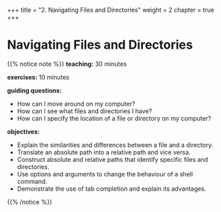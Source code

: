+++
title = "2. Navigating Files and Directories"
weight = 2
chapter = true
+++

# Navigating Files and Directories

{{% notice note %}}
**teaching:** 30 minutes

**exercises:** 10 minutes

**guiding questions:** 
- How can I move around on my computer?
- How can I see what files and directories I have?
- How can I specify the location of a file or directory on my computer?

**objectives:**
- Explain the similarities and differences between a file and a directory.
- Translate an absolute path into a relative path and vice versa.
- Construct absolute and relative paths that identify specific files and directories.
- Use options and arguments to change the behaviour of a shell command.
- Demonstrate the use of tab completion and explain its advantages.

{{% /notice %}}